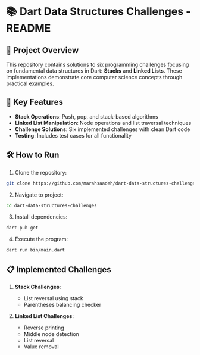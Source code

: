 # 📚 Dart Data Structures Challenges - README

## 🎯 Project Overview
This repository contains solutions to six programming challenges focusing on fundamental data structures in Dart: **Stacks** and **Linked Lists**. These implementations demonstrate core computer science concepts through practical examples.

## 🚀 Key Features
- **Stack Operations**: Push, pop, and stack-based algorithms
- **Linked List Manipulation**: Node operations and list traversal techniques
- **Challenge Solutions**: Six implemented challenges with clean Dart code
- **Testing**: Includes test cases for all functionality

## 🛠️ How to Run
1. Clone the repository:
```bash
git clone https://github.com/marahsaadeh/dart-data-structures-challenges.git
```

2. Navigate to project:
```bash
cd dart-data-structures-challenges
```

3. Install dependencies:
```bash
dart pub get
```

4. Execute the program:
```bash
dart run bin/main.dart
```

## 📋 Implemented Challenges
1. **Stack Challenges**:
   - List reversal using stack
   - Parentheses balancing checker

2. **Linked List Challenges**:
   - Reverse printing
   - Middle node detection
   - List reversal
   - Value removal

